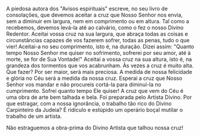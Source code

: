 A piedosa autora dos "Avisos espirituais" escreve, no seu livro de consolações, que devemos aceitar a cruz que Nosso Senhor nos envia, sem a diminuir em largura, nem em comprimento ou em altura. Tal como a recebemos, devemos levá-la até ao calvário, como o fez o nosso Divino Redentor. Aceitai vossa cruz na sua largura, que abraça todas as coisas e circunstâncias capazes de vos fazerem sofrer, todas as penas, tudo o que vier! Aceitai-a no seu comprimento, isto é, na duração. Dizei assim: "Quanto tempo Nosso Senhor me quiser no sofrimento, sofrerei por seu amor, até à morte, se for de Sua Vontade!" Aceitai a vossa cruz na sua altura, isto é, na grandeza dos tormentos que vos acabrunham. Às vezes a cruz é muito alta. Que fazer? Por ser maior, será mais preciosa. A medida de nossa felicidade e glória no Céu será a medida da nossa cruz. Esperai a cruz que Nosso Senhor vos mandar e não procureis cortá-la para diminuí-la no cumprimento. Sofrei quanto tempo Ele quiser! A cruz que vem do Céu é uma obra de arte bem talhada e bela. Foi preparada pelo Artista Divino. Por que estragar, com a nossa ignorância, o trabalho tão rico do Divino Carpinteiro da Judeia? É ridículo e estúpido um operário boçal mutilar o trabalho de um artista.

Não estraguemos a obra-prima do Divino Artista que talhou nossa cruz!